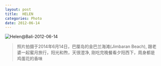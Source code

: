 ```yaml
---
layout: post
title:  HELEN
categories: Photo
date: 2012-06-14
---
```


![Helen@Bali-2012-06-14](http://7xkj65.com1.z0.glb.clouddn.com/Helen@Bali-2012-06-14)

> 照片拍摄于2014年6月14日，巴厘岛的金巴兰海滩(Jimbaran Beach), 跟老婆一起蜜月旅行，阳光和煦，天很澄净, 刚吃完晚餐看夕阳西下，周身都是鸡蛋花的香味